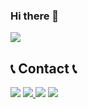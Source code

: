 ### Hi there 👋
 <img src="https://capsule-render.vercel.app/api?type=wave&color=F8B195&height=300&section=header&text=Welcome to my git!%20render&fontSize=90" />
        
## 📞 Contact 📞
<a href="mailto:djop1212@gmail.com" target="_blank"><img src="https://img.shields.io/badge/Gmail-EA4335?style=flat-square&logo=Gmail&logoColor=white"></a>
<a href="https://www.instagram.com/choi_sae27" target="_blank"> <img src="https://img.shields.io/badge/Instagram-E4405F?style=flat-square&logo=Instagram&logoColor=white"> </a>
 <img src="https://img.shields.io/badge/KAKAO(djop1212)-#FFCD00?style=flat-square&logo=KAKAO(djop1212)&logoColor=white">
 <img src="https://img.shields.io/badge/Android(dd)-3DDC84?style=flat-square&logo=Android(dd)&logoColor=white"/>


